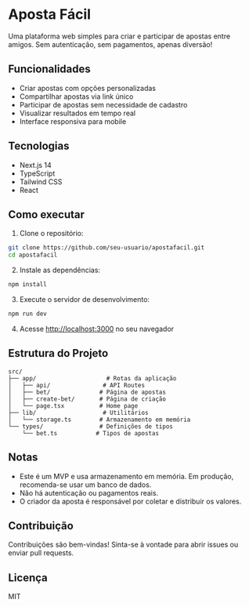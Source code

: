 # Aposta Fácil

Uma plataforma web simples para criar e participar de apostas entre amigos. Sem autenticação, sem pagamentos, apenas diversão!

## Funcionalidades

- Criar apostas com opções personalizadas
- Compartilhar apostas via link único
- Participar de apostas sem necessidade de cadastro
- Visualizar resultados em tempo real
- Interface responsiva para mobile

## Tecnologias

- Next.js 14
- TypeScript
- Tailwind CSS
- React

## Como executar

1. Clone o repositório:
```bash
git clone https://github.com/seu-usuario/apostafacil.git
cd apostafacil
```

2. Instale as dependências:
```bash
npm install
```

3. Execute o servidor de desenvolvimento:
```bash
npm run dev
```

4. Acesse [http://localhost:3000](http://localhost:3000) no seu navegador

## Estrutura do Projeto

```
src/
├── app/                    # Rotas da aplicação
│   ├── api/               # API Routes
│   ├── bet/              # Página de apostas
│   ├── create-bet/       # Página de criação
│   └── page.tsx          # Home page
├── lib/                   # Utilitários
│   └── storage.ts        # Armazenamento em memória
└── types/                # Definições de tipos
    └── bet.ts           # Tipos de apostas
```

## Notas

- Este é um MVP e usa armazenamento em memória. Em produção, recomenda-se usar um banco de dados.
- Não há autenticação ou pagamentos reais.
- O criador da aposta é responsável por coletar e distribuir os valores.

## Contribuição

Contribuições são bem-vindas! Sinta-se à vontade para abrir issues ou enviar pull requests.

## Licença

MIT
